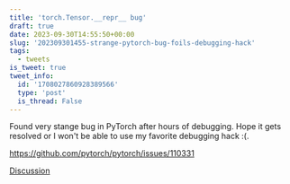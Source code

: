 ```yaml
---
title: 'torch.Tensor.__repr__ bug'
draft: true
date: 2023-09-30T14:55:50+00:00
slug: '202309301455-strange-pytorch-bug-foils-debugging-hack'
tags:
  - tweets
is_tweet: true
tweet_info:
  id: '1708027860928389566'
  type: 'post'
  is_thread: False
---
```




Found very stange bug in PyTorch after hours of debugging. Hope it gets resolved or I won't be able to use my favorite debugging hack :(.

<https://github.com/pytorch/pytorch/issues/110331>

[Discussion](https://x.com/sytelus/status/1708027860928389566)

